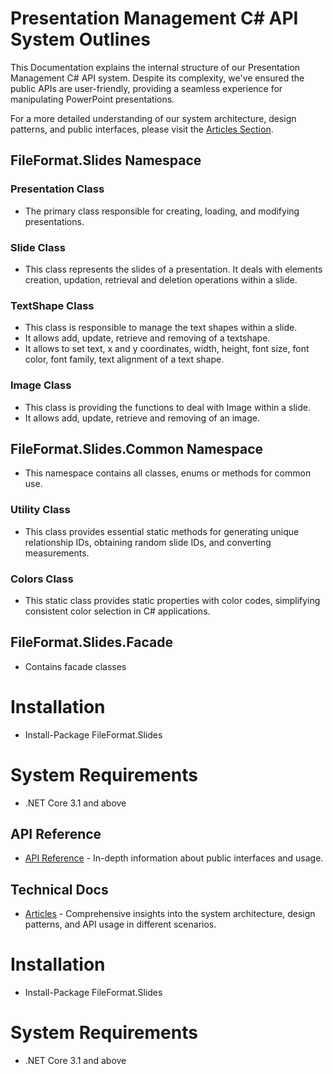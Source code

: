 # Presentation Management C# API System Outlines

This Documentation explains the internal structure of our Presentation Management C# API system. Despite its complexity, we've ensured the public APIs are user-friendly, providing a seamless experience for manipulating PowerPoint presentations.

For a more detailed understanding of our system architecture, design patterns, and public interfaces, please visit the [Articles Section](https://fileformat-slides.github.io/FileFormat.Slides-for-.NET/).

## FileFormat.Slides Namespace

### Presentation Class
- The primary class responsible for creating, loading, and modifying presentations.

### Slide Class
- This class represents the slides of a presentation. It deals with elements creation, updation, retrieval and deletion operations within a slide.

### TextShape Class 
- This class is responsible to manage the text shapes within a slide.
- It allows add, update, retrieve and removing of a textshape.
- It allows to set text, x and y coordinates, width, height, font size, font color, font family, text alignment of a text shape.

### Image Class
- This class is providing the functions to deal with Image within a slide.
- It allows add, update, retrieve and removing of an image.

## FileFormat.Slides.Common Namespace
- This namespace contains all classes, enums or methods for common use.

### Utility Class
- This class provides essential static methods for generating unique relationship IDs, obtaining random slide IDs, and converting measurements.

### Colors Class
- This static class provides static properties with color codes, simplifying consistent color selection in C# applications.

## FileFormat.Slides.Facade
- Contains facade classes

# Installation
- Install-Package FileFormat.Slides

# System Requirements
- .NET Core 3.1 and above





## API Reference
- [API Reference](#) - In-depth information about public interfaces and usage.

## Technical Docs
- [Articles](https://fileformat-slides.github.io/FileFormat.Slides-for-.NET/articles/intro.html) - Comprehensive insights into the system architecture, design patterns, and API usage in different scenarios.

# Installation
- Install-Package FileFormat.Slides

# System Requirements
- .NET Core 3.1 and above